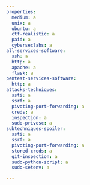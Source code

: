```yaml
---
properties:
  medium: a
  unix: a
  ubuntu: a
  ctf-realistic: a
  paid: a
  cyberseclabs: a
all-services-software:
  ssh: a
  http: a
  apache: a
  flask: a
pentest-services-software:
  http: a
attacks-techniques:
  ssti: a
  ssrf: a
  pivoting-port-forwarding: a
  creds: a
  inspection: a
  sudo-privesc: a
subtechniques-spoiler:
  ssti: a
  ssrf: a
  pivoting-port-forwarding: a
  stored-creds: a
  git-inspection: a
  sudo-python-script: a
  sudo-setenv: a

---
```

